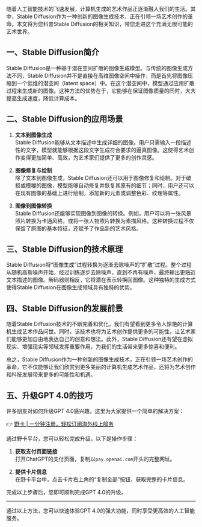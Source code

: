 随着人工智能技术的飞速发展，计算机生成的艺术作品正逐渐融入我们的生活。其中，Stable Diffusion作为一种创新的图像生成技术，正在引领一场艺术创作的革命。本文将为您科普Stable Diffusion的相关知识，带您走进这个充满无限可能的艺术世界。

## 一、Stable Diffusion简介

Stable Diffusion是一种基于潜在空间扩散的图像生成模型。与传统的图像生成方法不同，Stable Diffusion并不是直接在高维图像空间中操作，而是首先将图像压缩到一个低维的潜空间（latent space）中。在这个潜空间中，模型通过应用扩散过程来生成新的图像。这种方法的优势在于，它能够在保证图像质量的同时，大大提高生成速度，降低计算成本。

## 二、Stable Diffusion的应用场景

1. **文本到图像生成**  
   Stable Diffusion能够从文本描述中生成详细的图像。用户只需输入一段描述性的文字，模型就能够根据这段文字生成符合要求的逼真图像。这使得艺术创作变得更加简单、高效，为艺术家们提供了更多的创作灵感。

2. **图像修复与绘制**  
   除了文本到图像生成，Stable Diffusion还可以用于图像修复和绘制。对于破损或模糊的图像，模型能够自动修复并恢复其原有的细节；同时，用户还可以在现有图像的基础上进行绘制，添加新的元素或调整色彩、纹理等属性。

3. **图像到图像转换**  
   Stable Diffusion还能够实现图像到图像的转换。例如，用户可以将一张风景照片转换为卡通风格，或将一张人物照片转换为素描风格。这种转换过程不仅保留了原图的基本特征，还赋予了作品新的艺术风格。

## 三、Stable Diffusion的技术原理

Stable Diffusion将“图像生成”过程转换为逐渐去除噪声的“扩散”过程。整个过程从随机高斯噪声开始，经过训练逐步去除噪声，直到不再有噪声，最终输出更贴近文本描述的图像。解码器则相反，它将潜在表示转换回图像。这种独特的生成方式使得Stable Diffusion在图像生成领域具有独特的优势。

## 四、Stable Diffusion的发展前景

随着Stable Diffusion技术的不断完善和优化，我们有望看到更多令人惊艳的计算机生成艺术作品问世。同时，该技术也将为艺术创作提供更多的可能性，让艺术家们能够更加自由地表达自己的创意和想法。此外，Stable Diffusion还有望在虚拟现实、增强现实等领域发挥重要作用，为我们的生活带来更多惊喜和便利。

总之，Stable Diffusion作为一种创新的图像生成技术，正在引领一场艺术创作的革命。它不仅能够让我们欣赏到更多美丽的计算机生成艺术作品，还将为艺术创作和科技发展带来更多的可能性和机遇。

## 五、升级GPT 4.0的技巧

许多朋友对如何升级GPT 4.0感兴趣，这里为大家提供一个简单的解决方案：

👉 [野卡 | 一分钟注册，轻松订阅海外线上服务](https://bit.ly/bewildcard)

通过野卡平台，您可以轻松完成升级。以下是操作步骤：

1. **获取支付页面链接**  
   打开ChatGPT的支付页面，复制以`pay.openai.com`开头的完整网址。

2. **提供卡片信息**  
   在野卡平台中，点击卡片右上角的“复制全部”按钮，获取完整的卡片信息。

完成以上步骤后，您即可顺利完成GPT 4.0的升级。

---

通过以上方法，您可以快速体验GPT 4.0的强大功能，同时享受更高效的人工智能服务。